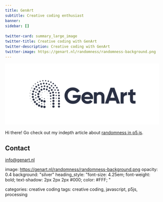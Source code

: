 ```yaml
---
title: GenArt
subtitle: Creative coding enthusiast
banner: 
sidebar: []

twitter-card: summary_large_image
twitter-title: Creative coding with GenArt
twitter-description: Creative coding with GenArt
twitter-image: https://genart.nl/randomness/randomness-background.png
---
```

<img src="logo-genart.png" alt="GenArt" />

Hi there! 
Go check out my indepth article about [randomness in p5.js](randomness/).


## Contact
info@genart.nl

image: https://genart.nl/randomness/randomness-background.png
  opacity: 0.4
  background: "silver"
  heading_style: "font-size: 4.25em; font-weight: bold; text-shadow: 2px 2px 2px #000; color: #FFF; "
  
  
  categories: creative coding
tags: creative coding, javascript, p5js, processing
